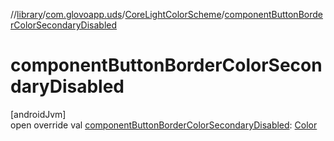 //[library](../../../index.md)/[com.glovoapp.uds](../index.md)/[CoreLightColorScheme](index.md)/[componentButtonBorderColorSecondaryDisabled](component-button-border-color-secondary-disabled.md)

# componentButtonBorderColorSecondaryDisabled

[androidJvm]\
open override val [componentButtonBorderColorSecondaryDisabled](component-button-border-color-secondary-disabled.md): [Color](https://developer.android.com/reference/kotlin/androidx/compose/ui/graphics/Color.html)

